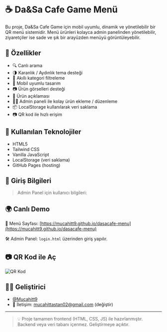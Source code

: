 # ☕ Da&Sa Cafe Game Menü

Bu proje, Da&Sa Cafe Game için mobil uyumlu, dinamik ve yönetilebilir bir QR menü sistemidir. Menü ürünleri kolayca admin panelinden yönetilebilir, ziyaretçiler ise sade ve şık bir arayüzden menüyü görüntüleyebilir.

## 🚀 Özellikler

- 🔍 Canlı arama
- 🌗 Karanlık / Aydınlık tema desteği
- 🧠 Akıllı kategori filtreleme
- 📱 Mobil uyumlu tasarım
- 📷 Ürün görselleri desteği
- 📝 Ürün açıklaması
- 🧑‍💼 Admin paneli ile kolay ürün ekleme / düzenleme
- 📦 LocalStorage kullanılarak veri saklama
- 📷 QR kod ile hızlı erişim

## 🧪 Kullanılan Teknolojiler

- HTML5
- Tailwind CSS
- Vanilla JavaScript
- LocalStorage (veri saklama)
- GitHub Pages (hosting)

## 🔐 Giriş Bilgileri

> Admin Panel için kullanıcı bilgileri:

## 🌍 Canlı Demo

📲 Menü Sayfası: [https://mucahitt9.github.io/dasacafe-menu](https://mucahitt9.github.io/dasacafe-menu)

🛠 Admin Panel: `login.html` üzerinden giriş yapılır.

## 📷 QR Kod ile Aç

![QR Kod](https://api.qrserver.com/v1/create-qr-code/?size=120x120&data=https://mucahitt9.github.io/dasacafe-menu)

## 🧑‍💻 Geliştirici

- [@Mucahitt9](https://github.com/Mucahitt9)
- 📧 İletişim: <mucahittastan02@gmail.com> (değiştir)

---

> 💡 Proje tamamen frontend (HTML, CSS, JS) ile hazırlanmıştır. Backend veya veri tabanı içermez. Geliştirmeye açıktır.
